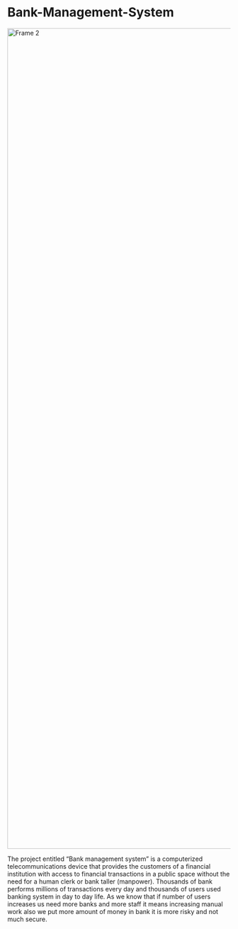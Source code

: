 # Bank-Management-System

<img width="1850" alt="Frame 2" src="https://user-images.githubusercontent.com/74768115/167392147-dcf921f0-75f3-44ea-8e3a-7e1889a6159f.png">


The project entitled “Bank management system” is a computerized telecommunications device that provides the customers of a financial institution with access to financial transactions in a public space without the need for a human clerk or bank taller (manpower). Thousands of bank performs millions of transactions every day and thousands of users used banking system in day to day life. As we know that if number of users increases us need more banks and more staff it means increasing manual work also we put more amount of money in bank it is more risky and not much secure. 

